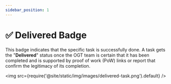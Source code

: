 ```yaml
---
sidebar_position: 1
---
```


# ✅ Delivered Badge

This badge indicates that the specific task is successfully done. A task gets the "**Delivered**" status once the OGT team is certain that it has been completed and is supported by proof of work (PoW) links or report that confirm the legitimacy of its completion.

<img src={require('@site/static/img/images/delivered-task.png').default} />
